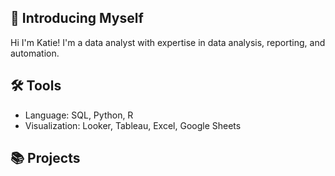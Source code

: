 ## 👋 Introducing Myself
Hi I'm Katie! I'm a data analyst with expertise in data analysis, reporting, and automation.

## 🛠️ Tools
- Language: SQL, Python, R
- Visualization: Looker, Tableau, Excel, Google Sheets

## 📚 Projects

<!--
**kdowningdata/kdowningdata** is a ✨ _special_ ✨ repository because its `README.md` (this file) appears on your GitHub profile.

Here are some ideas to get you started:

- 🔭 I’m currently working on ...
- 🌱 I’m currently learning ...
- 👯 I’m looking to collaborate on ...
- 🤔 I’m looking for help with ...
- 💬 Ask me about ...
- 📫 How to reach me: ...
- 😄 Pronouns: ...
- ⚡ Fun fact: ...
-->
